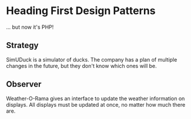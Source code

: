 # Heading First Design Patterns
... but now it's PHP!

## Strategy
SimUDuck is a simulator of ducks. The company has a plan of multiple changes in the future, but they don't know which ones will be.

## Observer
Weather-O-Rama gives an interface to update the weather information on displays. All displays must be updated at once, no matter how much there are.